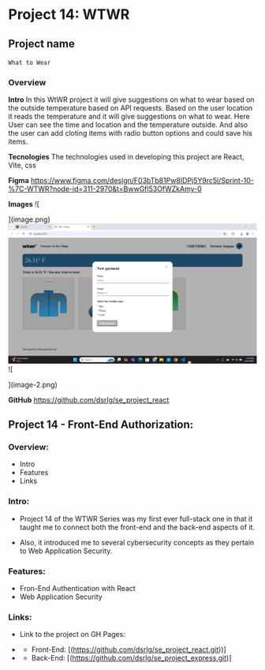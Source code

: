 # Project 14: WTWR
## Project name
    What to Wear
### Overview  
  
**Intro**
   In this WtWR project it will give suggestions on  what to wear based on the outside temperature based on API requests. Based on the user location it reads the temperature and it will give suggestions on what to wear. Here User can see the time and location and the temperature outside. And also the user can add cloting items with radio button options and could save his items. 

 **Tecnologies** 
The technologies used in developing this project are React, Vite, css

**Figma** 
https://www.figma.com/design/F03bTb81Pw8IDPj5Y9rc5i/Sprint-10-%7C-WTWR?node-id=311-2970&t=BwwGfl53OfWZkAmy-0
  
**Images** 
![

](image.png)
![Add Items](image-1.png)
![
  
](image-2.png)


**GitHub**
https://github.com/dsrlg/se_project_react



## Project 14 - Front-End Authorization:

### Overview:

- Intro
- Features
- Links

### Intro:

- Project 14 of the WTWR Series was my first ever full-stack one in that it taught me to connect both the front-end and the back-end aspects of it.

- Also, it introduced me to several cybersecurity concepts as they pertain to Web Application Security.

### Features:

- Fron-End Authentication with React
- Web Application Security

### Links:

- Link to the project on GH Pages:

- - Front-End: [(https://github.com/dsrlg/se_project_react.git))]

- - Back-End: [(https://github.com/dsrlg/se_project_express.git)]
